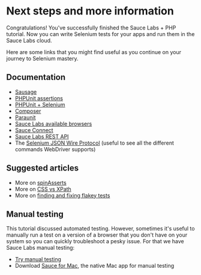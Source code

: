 Next steps and more information
======

Congratulations! You've successfully finished the Sauce Labs + PHP tutorial. Now you can write Selenium tests 
for your apps and run them in the Sauce Labs cloud. 

Here are some links that you might find useful as you continue on your journey to Selenium mastery.

Documentation
---
*   [Sausage](http://github.com/jlipps/sausage)
*   [PHPUnit assertions](http://www.phpunit.de/manual/3.4/en/appendixes.assertions.html)
*   [PHPUnit + Selenium](http://www.phpunit.de/manual/3.4/en/appendixes.assertions.html)
*   [Composer](http://getcomposer.org)
*   [Paraunit](http://github.com/jlipps/paraunit)
*   [Sauce Labs available browsers](http://saucelabs.com/docs/browsers)
*   [Sauce Connect](http://saucelabs.com/docs/connect)
*   [Sauce Labs REST API](http://saucelabs.com/docs/rest)
*   The [Selenium JSON Wire Protocol](http://code.google.com/p/selenium/wiki/JsonWireProtocol#/session/:sessionId/element) (useful to see all the different commands WebDriver
    supports)

Suggested articles
---
* More on [spinAsserts](http://sauceio.com/index.php/2011/04/how-to-lose-races-and-win-at-selenium/)
* More on [CSS vs XPath](http://sauceio.com/index.php/2011/05/why-css-locators-are-the-way-to-go-vs-xpath/)
* More on [finding and fixing flakey tests](http://sauceio.com/index.php/2012/09/using-sauce-breakpoints-to-find-and-fix-flakey-tests/)

Manual testing
---
This tutorial discussed automated testing. However, sometimes it's useful to manually run a test on a version 
of a browser that you don't have on your system so you can quickly troubleshoot a pesky issue. 
For that we have Sauce Labs manual testing:

*   [Try manual testing](https://saucelabs.com/docs/manual)
*   Download [Sauce for Mac](http://saucelabs.com/downloads/Sauce-for-Mac-BETA.dmg),
    the native Mac app for manual testing
